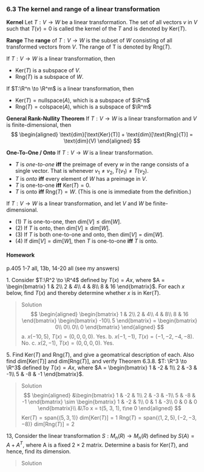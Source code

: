 ### 6.3 The kernel and range of a linear transformation

**Kernel**
Let $T:V \to W$ be a linear transformation. The set of all vectors $v$ in $V$ such that $T(v) = 0$ is called the kernel of the $T$ and is denoted by $\text{Ker}(T)$.

**Range**
The **range** of $T:V \to W$ is the subset of $W$ consisting of all transformed vectors from $V$. The range of T is denoted by $\text{Rng}(T)$.

If $T: V \to W$ is a linear transformation, then
+ $\text{Ker}(T)$ is a subspace of $V$.
+ $\text{Rng}(T)$ is a subspace of $W$.

If $T:\R^n \to \R^m$ is a linear transformation, then
+ $\text{Ker}(T) = \text{nullspace}(A)$, which is a subspace of $\R^n$
+ $\text{Rng}(T) = \text{colspace}(A)$, which is a subspace of $\R^m$

**General Rank-Nullity Theorem**
If $T: V \to W$ is a linear transformation and $V$ is finite-dimensional, then
$$
\begin{aligned}
\text{dim}[\text{Ker}(T)] + \text{dim}[\text{Rng}(T)] = \text{dim}(V)
\end{aligned}
$$

**One-To-One / Onto**
If $T: V \to W$ is a linear transformation.
+ $T$ is _one-to-one_ **iff** the preimage of every $w$ in the range consists of a single vector. That is whenever $v_1 \ne v_2, T(v_1) \ne T(v_2)$.
+ $T$ is _onto_ **iff** every element of $W$ has a preimage in $V$.
+ $T$ is one-to-one **iff** $\text{Ker}(T) = {0}$.
+ $T$ is onto **iff** $\text{Rng}(T) = W$. (This is one is immediate from the definition.)

If $T: V \to W$ is a linear transformation, and let $V$ and $W$ be finite-dimensional.
+ (1) $T$ is one-to-one, then $\text{dim}[V] \le \text{dim}[W]$.
+ (2) If $T$ is onto, then $\text{dim}[V] \ge \text{dim}[W]$.
+ (3) If $T$ is both one-to-one and onto, then $\text{dim}[V] = \text{dim}[W]$.
+ (4) If $\text{dim}[V] = \text{dim}[W]$, then $T$ is one-to-one **iff** $T$ is onto.

#### Homework
p.405 1-7 all, 13b, 14-20 all (see my answers)

1\. Consider $T:\R^2 \to \R^4$ defined by $T(x) = Ax$, where $A = \begin{bmatrix}
1 & 2\\
2 & 4\\
4 & 8\\
8 & 16
\end{bmatrix}$. For each $x$ below, find $T(x)$ and thereby determine whether $x$ is in $\text{Ker}(T)$.
>Solution
$$
\begin{aligned}
\begin{bmatrix}
1 & 2\\
2 & 4\\
4 & 8\\
8 & 16
\end{bmatrix}
\begin{bmatrix}
-10\\
5
\end{bmatrix} =
\begin{bmatrix}
0\\
0\\
0\\
0
\end{bmatrix}
\end{aligned}
$$
a. $x(-10, 5)$, $T(x) = (0, 0, 0, 0)$. Yes.
b. $x(-1, -1)$, $T(x) = (-1, -2, -4, -8)$. No.
c. $x(2, -1)$, $T(x) = (0, 0, 0, 0)$. Yes.

5\. Find $\text{Ker}(T)$ and $\text{Rng}(T)$, and give a geomatrical description of each. Also find $\text{dim}[\text{Ker}(T)]$ and $\text{dim}[\text{Rng}(T)]$, and verify Theorem 6.3.8.
$T: \R^3 \to \R^3$ defined by $T(x) = Ax$, where $A = \begin{bmatrix}
1 & -2 & 1\\
2 & -3 & -1\\
5 & -8 & -1
\end{bmatrix}$.
>Solution
$$
\begin{aligned}
&\begin{bmatrix}
1 & -2 & 1\\
2 & -3 & -1\\
5 & -8 & -1
\end{bmatrix}
\sim
\begin{bmatrix}
1 & -2 & 1\\
0 & 1 & -3\\
0 & 0 & 0
\end{bmatrix}\\
&\To x = t(5, 3, 1), t\ne 0
\end{aligned}
$$
$\text{Ker}(T) = \text{span}\{(5, 3, 1)\}$
$\text{dim}[\text{Ker}(T)] = 1$
$\text{Rng}(T) = \text{span}\{(1, 2, 5), (-2, -3, -8)\}$
$\text{dim}[\text{Rng}(T)] = 2$

13\, Consider the linear transformation $S: M_n(R) \to M_n(R)$ defined by $S(A) = A + A^T$, where A is a fixed $2\times 2$ matrix. Determine a basis for $\text{Ker}(T)$, and hence, find its dimension.
>Solution

